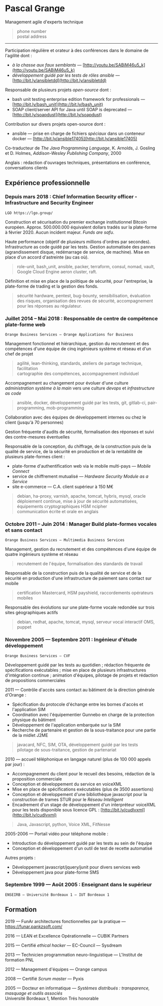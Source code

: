 Pascal Grange
=============

Management agile d'experts technique

> <email> phone number \
> postal address

---

Participation régulière et orateur à des conférences dans le domaine de
l'agilité dont :

* *à la chasse aux faux semblants* — [http://youtu.be/SABiM46u5_k](http://youtu.be/SABiM46u5_k)
* *développement guidé par les tests de rôles ansible* — [http://bit.ly/ansibletdd](http://bit.ly/ansibletdd)

Responsable de plusieurs projets *open-source* dont :

* bash unit testing enterprise edition framework for professionals —
  [http://bit.ly/bash_unit](http://bit.ly/bash_unit)
* SOAP client/server API for Java until SOAP is deprecated —
  [http://bit.ly/soapdust](http://bit.ly/soapdust)

Contribution sur divers projets open-source dont :

* ansible — prise en charge de fichiers *spéciaux* dans un conteneur docker —
  [http://bit.ly/ansible17405](http://bit.ly/ansible17405)

Co-traducteur de *The Java Programming Language*,
K. Arnolds, J. Gosling et D. Holmes, *Addison-Wesley Publishing Company*, 2000

Anglais : rédaction d'ouvrages techniques, présentations en conférence,
conversations clients

Expérience professionnelle
--------------------------

### Depuis mars 2018 : Chief Information Security officer - Infrastructure and Security Engineer
    LGO https://lgo.group/

Construction et sécurisation du premier exchange institutionnel Bitcoin européen.
Approx. 500.000.000 équivalent dollars tradés sur la plate-forme à février 2020.
Aucun incident majeur. _Funds are safu_.

Haute performance (objetif de plusieurs millions d'ordres par secondes).
Infrastructure as code guidé par les tests.
Gestion automatisée des pannes (agrandissement disque, redémarrage de service, de machine).
Mise en place d'un accord d'astreinte (au cas où).

> role-unit, bash_unit, ansible, packer, terraform, consul, nomad, vault, Google Cloud Engine
> aeron cluster, raft.

Définition et mise en place de la politique de sécurité, pour l'entreprise, la
plate-forme de trading et la gestion des fonds. 

> sécurité hardware, pentest, bug-bounty, sensibilisation, évaluation des risques,
> organisation des revues de sécurité, accompagnement pour les réponses au régulateur.

### Juillet 2014 – Mai 2018 : Responsable de centre de compétence plate-forme web
    Orange Business Services — Orange Applications for Business

Management fonctionnel et hiérarchique, gestion du recrutement et des
compétences d'une équipe de cinq ingénieurs système et réseau et d'un chef de
projet

> agilité, lean-thinking, standards, ateliers de partage technique, facilitation\
> cartographie des compétences, accompagnement individuel

Accompagnement au changement pour évoluer d'une culture *administration système
à la main* vers une culture *devops* et *infrastructure as code*

> ansible, docker, développement guidé par les tests, git, gitlab-ci,
> pair-programming, mob-programming

Collaboration avec des équipes de développement internes ou chez le client
(jusqu'à 70 personnes)

Gestion fréquente d'audits de sécurité, formalisation des réponses et suivi des
contre-mesures éventuelles

Responsable de la conception, du chiffrage, de la construction puis de la
qualité de service, de la sécurité en production et de la rentabilité de
plusieurs plate-formes client :

* plate-forme d'authentification web via le mobile multi-pays — *Mobile Connect*
* service de chiffrement mutualisé — *Hardware Security Module as a Service*
* site e-commerce — C.A. client supérieur à 150 M€

> debian, ha-proxy, varnish, apache, tomcat, hybris, mysql, oracle\
> déploiement continue, mise à jour de sécurité automatisées,
> équipements cryptographiques HSM ncipher\
> communication écrite et orale en anglais


### Octobre 2011 – Juin 2014 : Manager Build plate-formes vocales et sans contact

    Orange Business Services — Multimedia Business Services

Management, gestion du recrutement et des compétences d'une équipe de
quatre ingénieurs système et réseau

> recrutement de l'équipe,
> formalisation des standards de travail

Responsable de la construction puis de la qualité de service et de la sécurité
en production d'une infrastructure de paiement sans contact sur mobile

> certification Mastercard,
> HSM payshield,
> raccordements opérateurs mobiles

Responsable des évolutions sur une plate-forme vocale redondée sur trois sites
géographiques actifs

> debian, redhat, apache, tomcat, mysql,
> serveur vocal interactif OMS,
> puppet

### Novembre 2005 — Septembre 2011 : Ingénieur d'étude développement
    Orange Business Services — CVF

Développement guidé par les tests au quotidien ;
rédaction fréquente de spécifications exécutables ;
mise en place de plusieurs infrastructures d'intégration continue ;
animation d'équipes, pilotage de projets et rédaction de
propositions commerciales

2011 — Contrôle d'accès sans contact au bâtiment de la direction générale
d'Orange :

* Spécification du protocole d'échange entre les bornes d'accès et
  l'application SIM
* Coordination avec l'équipementier Gunnebo en charge de la protection physique
  du bâtiment
* Développement de l'application embarquée sur la SIM
* Recherche de partenaire et gestion de la sous-traitance pour une partie de la
  midlet J2ME

> javacard, NFC, SIM, OTA,
> développement guidé par les tests\
> pilotage de sous-traitance, gestion de partenariat

2010 — accueil téléphonique en langage naturel (plus de 100 000 appels par jour) :

* Accompagnement du client pour le recueil des besoins, rédaction de la
  proposition commerciale
* Conception et développement du service en voiceXML
* Mise en place de spécifications exécutables (plus de 3500 assertions)
* Conception et développement d'une bibliothèque javascript pour la construction
  de trames STUR pour le *Réseau Intelligent*
* Encadrement d'un stage de développement d'un interpréteur voiceXML pour les
  tests disponible sous licence GPL : [http://bit.ly/cudlvxml](http://bit.ly/cudlvxml)

> Java, Javascript, python, 
> Voice XML, FitNesse

2005-2006 — Portail vidéo pour téléphone mobile :

* Introduction du développement guidé par les tests au sein de l'équipe
* Conception et développement d'un outil de test de recette automatisé

Autres projets :

* Développement javascript/jquery/junit pour divers services web
* Développement java pour plate-forme SMS

### Septembre 1999 — Août 2005 : Enseignant dans le supérieur
    ENSEIRB — Université Bordeaux 1 — IUT Bordeaux 1


Formation
---------

2019 — FunAr architectures fonctionnelles par la pratique — https://funar.pankzsoft.com/

2016 — LEAN et Excellence Opérationnelle — CUBIK Partners

2015 — Certifié *ethical hacker* — EC-Council — Sysdream

2013 — Technicien programmation neuro-linguistique — L'Institut de formation PNL

2012  — Management d'équipes — Orange campus

2008 — Certifié *Scrum master* — Pyxis

2005 — Docteur en informatique — *Systèmes distribués :
transparence, masquage et outils associés*\
Université Bordeaux 1, Mention Trés honorable

